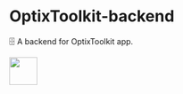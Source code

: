 # OptixToolkit-backend

🗄 A backend for OptixToolkit app.

<a href="https://vercel.com/?utm_source=Team-Optix-3749&utm_campaign=oss" target="_blank"><img src="https://cloud-k8u9hqb6m-hack-club-bot.vercel.app/0powered-by-vercel.svg" height="50px" /></a>
